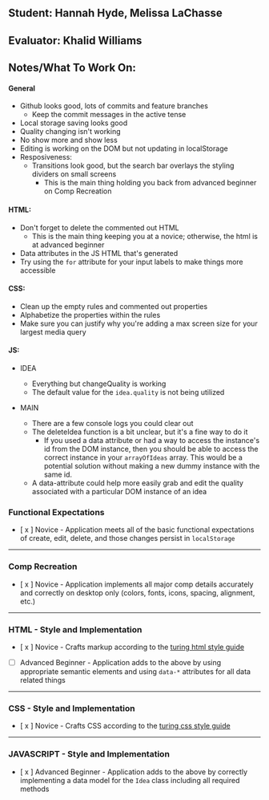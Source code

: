 ## Student: Hannah Hyde, Melissa LaChasse
## Evaluator: Khalid Williams 
## Notes/What To Work On:

#### General
* Github looks good, lots of commits and feature branches
    * Keep the commit messages in the active tense
* Local storage saving looks good
* Quality changing isn't working
* No show more and show less
* Editing is working on the DOM but not updating in localStorage
* Resposiveness:
    * Transitions look good, but the search bar overlays the styling dividers on small screens
        * This is the main thing holding you back from advanced beginner on Comp Recreation

#### HTML:
* Don't forget to delete the commented out HTML
    * This is the main thing keeping you at a novice; otherwise, the html is at advanced beginner
* Data attributes in the JS HTML that's generated
* Try using the `for` attribute for your input labels to make things more accessible

#### CSS:
* Clean up the empty rules and commented out properties
* Alphabetize the properties within the rules
* Make sure you can justify why you're adding a max screen size for your largest media query

#### JS:
* IDEA
    * Everything but changeQuality is working
    * The default value for the `idea.quality` is not being utilized
    
* MAIN
    * There are a few console logs you could clear out
    * The deleteIdea function is a bit unclear, but it's a fine way to do it
        * If you used a data attribute or had a way to access the instance's id from the DOM instance, then you should be able to access the correct instance in your `arrayOfIdeas` array. This would be a potential solution without making a new dummy instance with the same id.
    * A data-attribute could help more easily grab and edit the quality associated with a particular DOM instance of an idea

### Functional Expectations

* [ x ]  Novice - Application meets all of the basic functional expectations of create, edit, delete, and those changes persist in `localStorage`


------------------------------------------------------------------

### Comp Recreation

* [ x ]  Novice - Application implements all major comp details accurately and correctly on desktop only (colors, fonts, icons, spacing, alignment, etc.)


------------------------------------------------------------------

### HTML - Style and Implementation

* [ x ]  Novice - Crafts markup according to the [turing html style guide](https://github.com/turingschool-examples/html)
* [ ]  Advanced Beginner - Application adds to the above by using appropriate semantic elements and using `data-*` attributes for all data related things

------------------------------------------------------------------

### CSS - Style and Implementation

* [ x ]  Novice - Crafts CSS according to the [turing css style guide](https://github.com/turingschool-examples/css)


------------------------------------------------------------------

### JAVASCRIPT - Style and Implementation

* [ x ]  Advanced Beginner - Application adds to the above by correctly implementing a data model for the `Idea` class including all required methods
